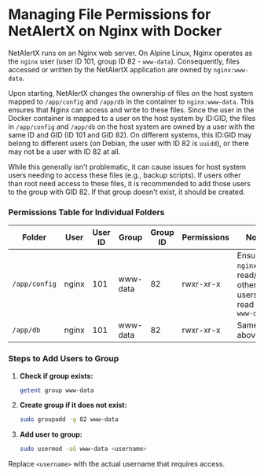 # Managing File Permissions for NetAlertX on Nginx with Docker

NetAlertX runs on an Nginx web server. On Alpine Linux, Nginx operates as the `nginx` user (user ID 101, group ID 82 - `www-data`). Consequently, files accessed or written by the NetAlertX application are owned by `nginx:www-data`.

Upon starting, NetAlertX changes the ownership of files on the host system mapped to `/app/config` and `/app/db` in the container to `nginx:www-data`. This ensures that Nginx can access and write to these files. Since the user in the Docker container is mapped to a user on the host system by ID:GID, the files in `/app/config` and `/app/db` on the host system are owned by a user with the same ID and GID (ID 101 and GID 82). On different systems, this ID:GID may belong to different users (on Debian, the user with ID 82 is `uuidd`), or there may not be a user with ID 82 at all.

While this generally isn't problematic, it can cause issues for host system users needing to access these files (e.g., backup scripts). If users other than root need access to these files, it is recommended to add those users to the group with GID 82. If that group doesn't exist, it should be created.

### Permissions Table for Individual Folders

| Folder         | User   | User ID | Group     | Group ID | Permissions | Notes                                                               |
|----------------|--------|---------|-----------|----------|-------------|---------------------------------------------------------------------|
| `/app/config`  | nginx  | 101     | www-data  | 82       | rwxr-xr-x   | Ensure `nginx` can read/write; other users can read if in `www-data` |
| `/app/db`      | nginx  | 101     | www-data  | 82       | rwxr-xr-x   | Same as above                                                       |

### Steps to Add Users to Group

1. **Check if group exists:**
    ```sh
    getent group www-data
    ```

2. **Create group if it does not exist:**
    ```sh
    sudo groupadd -g 82 www-data
    ```

3. **Add user to group:**
    ```sh
    sudo usermod -aG www-data <username>
    ```

Replace `<username>` with the actual username that requires access.
